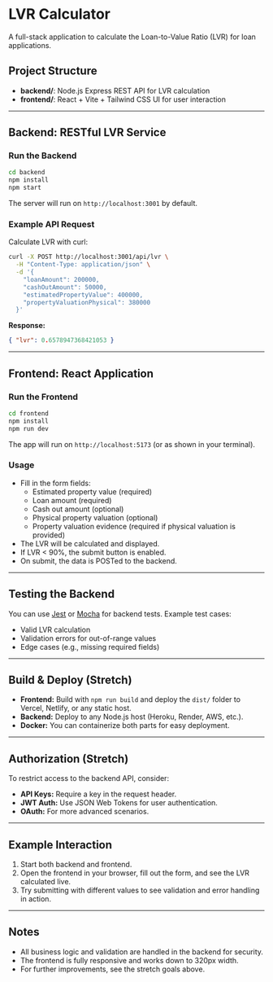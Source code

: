 # LVR Calculator

A full-stack application to calculate the Loan-to-Value Ratio (LVR) for loan applications.

## Project Structure

- **backend/**: Node.js Express REST API for LVR calculation
- **frontend/**: React + Vite + Tailwind CSS UI for user interaction

---

## Backend: RESTful LVR Service

### Run the Backend

```sh
cd backend
npm install
npm start
```

The server will run on `http://localhost:3001` by default.

### Example API Request

Calculate LVR with curl:

```sh
curl -X POST http://localhost:3001/api/lvr \
  -H "Content-Type: application/json" \
  -d '{
    "loanAmount": 200000,
    "cashOutAmount": 50000,
    "estimatedPropertyValue": 400000,
    "propertyValuationPhysical": 380000
  }'
```

**Response:**

```json
{ "lvr": 0.6578947368421053 }
```

---

## Frontend: React Application

### Run the Frontend

```sh
cd frontend
npm install
npm run dev
```

The app will run on `http://localhost:5173` (or as shown in your terminal).

### Usage

- Fill in the form fields:
  - Estimated property value (required)
  - Loan amount (required)
  - Cash out amount (optional)
  - Physical property valuation (optional)
  - Property valuation evidence (required if physical valuation is provided)
- The LVR will be calculated and displayed.
- If LVR < 90%, the submit button is enabled.
- On submit, the data is POSTed to the backend.

---

## Testing the Backend

You can use [Jest](https://jestjs.io/) or [Mocha](https://mochajs.org/) for backend tests. Example test cases:

- Valid LVR calculation
- Validation errors for out-of-range values
- Edge cases (e.g., missing required fields)

---

## Build & Deploy (Stretch)

- **Frontend:** Build with `npm run build` and deploy the `dist/` folder to Vercel, Netlify, or any static host.
- **Backend:** Deploy to any Node.js host (Heroku, Render, AWS, etc.).
- **Docker:** You can containerize both parts for easy deployment.

---

## Authorization (Stretch)

To restrict access to the backend API, consider:

- **API Keys:** Require a key in the request header.
- **JWT Auth:** Use JSON Web Tokens for user authentication.
- **OAuth:** For more advanced scenarios.

---

## Example Interaction

1. Start both backend and frontend.
2. Open the frontend in your browser, fill out the form, and see the LVR calculated live.
3. Try submitting with different values to see validation and error handling in action.

---

## Notes

- All business logic and validation are handled in the backend for security.
- The frontend is fully responsive and works down to 320px width.
- For further improvements, see the stretch goals above.
